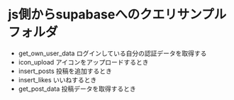 # js側からsupabaseへのクエリサンプルフォルダ

- get_own_user_data ログインしている自分の認証データを取得する
- icon_upload アイコンをアップロードするとき
- insert_posts 投稿を追加するとき
- insert_likes いいねするとき
- get_post_data 投稿データを取得するとき
